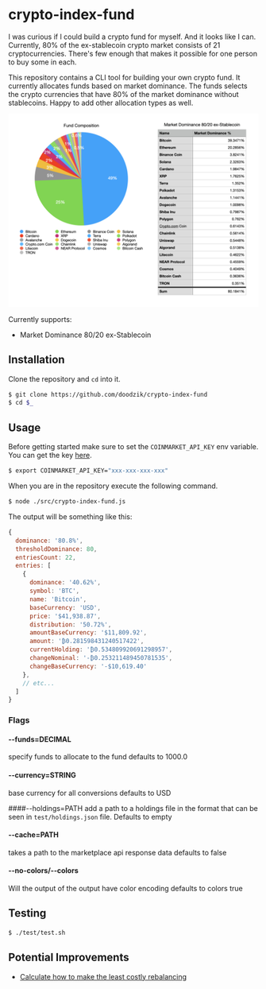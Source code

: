 # crypto-index-fund

I was curious if I could build a crypto fund for myself. And it looks like I can. Currently, 80% of the ex-stablecoin crypto market consists of 21 cryptocurrencies. There's few enough that makes it possible for one person to buy some in each.

This repository contains a CLI tool for building your own crypto fund.
It currently allocates funds based on market dominance. The funds selects the crypto currencies that have 80% of the market dominance without stablecoins. Happy to add other allocation types as well.

![example allocation](./data/80ex-stable-example.png)

Currently supports:
- Market Dominance 80/20 ex-Stablecoin

## Installation

Clone the repository and `cd` into it.

```bash
$ git clone https://github.com/doodzik/crypto-index-fund
$ cd $_
```

## Usage

Before getting started make sure to set the `COINMARKET_API_KEY` env variable. You can get the key [here](https://coinmarketcap.com/api/).

```bash
$ export COINMARKET_API_KEY="xxx-xxx-xxx-xxx"
```

When you are in the repository execute the following command.

```bash
$ node ./src/crypto-index-fund.js
```

The output will be something like this:

```javascript
{
  dominance: '80.8%',
  thresholdDominance: 80,
  entriesCount: 22,
  entries: [
    {
      dominance: '40.62%',
      symbol: 'BTC',
      name: 'Bitcoin',
      baseCurrency: 'USD',
      price: '$41,938.87',
      distribution: '50.72%',
      amountBaseCurrency: '$11,809.92',
      amount: '₿0.281598431240517422',
      currentHolding: '₿0.534809920691298957',
      changeNominal: '-₿0.253211489450781535',
      changeBaseCurrency: '-$10,619.40'
    },
    // etc...
  ]
}
```

### Flags

#### --funds=DECIMAL 
  specify funds to allocate to the fund
  defaults to 1000.0

#### --currency=STRING 
  base currency for all conversions 
  defaults to USD 

####--holdings=PATH
  add a path to a holdings file in the format that can be seen in `test/holdings.json` file. 
  Defaults to empty 

#### --cache=PATH 
  takes a path to the marketplace api response data
  defaults to false

#### --no-colors/--colors 
  Will the output of the output have color encoding
  defaults to colors true

## Testing

```bash
$ ./test/test.sh
```

## Potential Improvements

- [Calculate how to make the least costly rebalancing](https://en.wikipedia.org/wiki/Change-making_problem)

